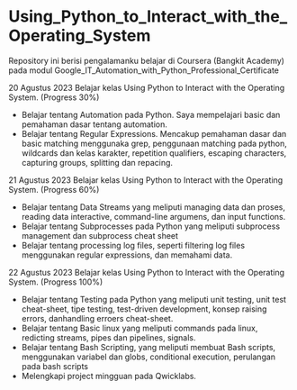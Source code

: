# Using_Python_to_Interact_with_the_Operating_System
Repository ini berisi pengalamanku belajar di Coursera (Bangkit Academy) pada modul Google_IT_Automation_with_Python_Professional_Certificate

20 Agustus 2023 
Belajar kelas Using Python to Interact with the Operating System. (Progress 30%)
  * Belajar tentang Automation pada Python. Saya mempelajari basic dan pemahaman dasar tentang automation.
  * Belajar tentang Regular Expressions. Mencakup pemahaman dasar dan basic matching menggunaka grep, penggunaan matching pada python, wildcards dan kelas karakter, repetition qualifiers, escaping characters, capturing groups, splitting dan repacing.
  
21 Agustus 2023
Belajar kelas Using Python to Interact with the Operating System. (Progress 60%)
  * Belajar tentang Data Streams yang meliputi managing data dan proses, reading data interactive, command-line argumens, dan input functions.
  * Belajar tentang Subprocesses pada Python yang meliputi subprocess management dan subprocess cheat sheet
  * Belajar tentang processing log files, seperti filtering log files menggunakan regular expressions, dan memahami data.

22 Agustus 2023
Belajar kelas Using Python to Interact with the Operating System. (Progress 100%)
  * Belajar tentang Testing pada Python yang meliputi unit testing, unit test cheat-sheet, tipe testing, test-driven development, konsep raising errors, danhandling erroers cheat-sheet.
  * Belajar tentang Basic linux yang meliputi commands pada linux, redicting streams, pipes dan pipelines, signals.
  * Belajar tentang Bash Scripting, yang meliputi membuat Bash scripts, menggunakan variabel dan globs, conditional execution, perulangan pada bash scripts
  * Melengkapi project mingguan pada Qwicklabs.
